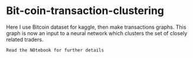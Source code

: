 # Bit-coin-transaction-clustering
  Here I use Bitcoin dataset for kaggle, then make transactions graphs. This graph is now an input to a neural network which clusters the set of closely related traders. 
```
Read the NOtebook for further details
```
